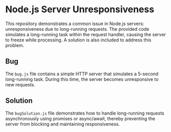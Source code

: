 # Node.js Server Unresponsiveness

This repository demonstrates a common issue in Node.js servers: unresponsiveness due to long-running requests.  The provided code simulates a long-running task within the request handler, causing the server to freeze while processing.  A solution is also included to address this problem.

## Bug

The `bug.js` file contains a simple HTTP server that simulates a 5-second long-running task.  During this time, the server becomes unresponsive to new requests.

## Solution

The `bugSolution.js` file demonstrates how to handle long-running requests asynchronously using promises or async/await, thereby preventing the server from blocking and maintaining responsiveness.